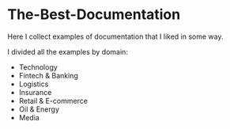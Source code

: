 # The-Best-Documentation

Here I collect examples of documentation that I liked in some way.

I divided all the examples by domain:
 * Technology
 * Fintech & Banking
 * Logistics
 * Insurance
 * Retail & E-commerce
 * Oil & Energy
 * Media

